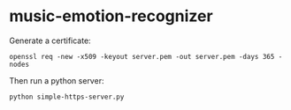 # music-emotion-recognizer

Generate a certificate:

`openssl req -new -x509 -keyout server.pem -out server.pem -days 365 -nodes`

Then run a python server:

`python simple-https-server.py`
